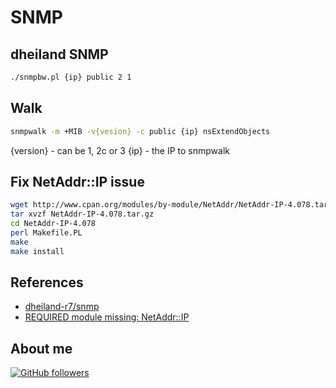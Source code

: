# SNMP

## dheiland SNMP

```bash
./snmpbw.pl {ip} public 2 1
```

## Walk

```bash
snmpwalk -m +MIB -v{vesion} -c public {ip} nsExtendObjects
```

{version} - can be 1, 2c or 3
{ip} - the IP to snmpwalk

## Fix NetAddr::IP issue
```bash
wget http://www.cpan.org/modules/by-module/NetAddr/NetAddr-IP-4.078.tar.gz
tar xvzf NetAddr-IP-4.078.tar.gz
cd NetAddr-IP-4.078
perl Makefile.PL
make
make install
```

## References

-   [dheiland-r7/snmp](https://github.com/dheiland-r7/snmp)
-   [REQUIRED module missing: NetAddr::IP](https://help.directadmin.com/item.php?id=399)

## About me

[![GitHub followers](https://img.shields.io/github/followers/jesperancinha.svg?label=Jesperancinha&style=for-the-badge&logo=github&color=grey "GitHub")](https://github.com/jesperancinha)
